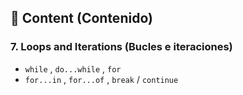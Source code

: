 
## 📖 **Content (Contenido)**

### 7. Loops and Iterations (Bucles e iteraciones)

- `while` , `do...while` , `for`
- `for...in` , `for...of` , `break` / `continue`
